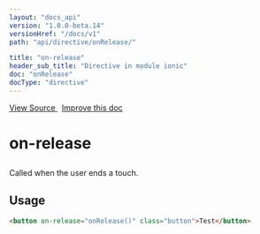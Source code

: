```yaml
---
layout: "docs_api"
version: "1.0.0-beta.14"
versionHref: "/docs/v1"
path: "api/directive/onRelease/"

title: "on-release"
header_sub_title: "Directive in module ionic"
doc: "onRelease"
docType: "directive"
---
```


<div class="improve-docs">
  <a href='http://github.com/driftyco/ionic/tree/1.x/js/angular/directive/gesture.js#L58'>
    View Source
  </a>
  &nbsp;
  <a href='http://github.com/driftyco/ionic/edit/master/js/angular/directive/gesture.js#L58'>
    Improve this doc
  </a>
</div>




<h1 class="api-title">

  on-release



</h1>





Called when the user ends a touch.








  
<h2 id="usage">Usage</h2>
  
```html
<button on-release="onRelease()" class="button">Test</button>
```
  
  

  





